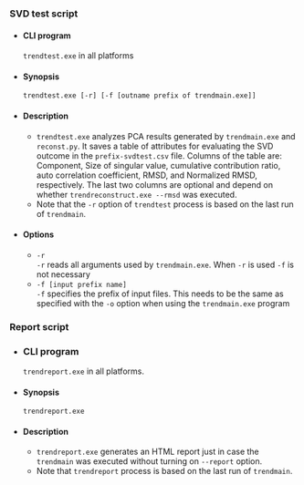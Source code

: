 ### SVD test script

* #### CLI program

  `trendtest.exe` in all platforms

* #### Synopsis

  ```
  trendtest.exe [-r] [-f [outname prefix of trendmain.exe]]
  ```

* #### Description

  - `trendtest.exe` analyzes PCA results generated by `trendmain.exe` and `reconst.py`.
  It saves a table of attributes for evaluating the SVD outcome in the 
  `prefix-svdtest.csv` file. Columns of the table are: Component, Size of singular
  value, cumulative contribution ratio, auto correlation coefficient, RMSD, and 
  Normalized RMSD, respectively. The last two columns are optional and depend on 
  whether `trendreconstruct.exe --rmsd` was executed.
  - Note that the `-r` option of `trendtest` process is based on the last run of `trendmain`.    

* #### Options

  * `-r`  
    `-r` reads all arguments used by `trendmain.exe`. When `-r` is used `-f` is 
    not necessary  
  * `-f [input prefix name]`       
    `-f` specifies the prefix of input files. This needs to be the same as specified 
    with the `-o` option when using the `trendmain.exe` program  


### Report script

* ### CLI program

  `trendreport.exe` in all platforms.

* #### Synopsis

  `trendreport.exe`

* #### Description

  - `trendreport.exe` generates an HTML report just in case the `trendmain` 
  was executed without turning on `--report` option.
  - Note that `trendreport` process is based on the last run of `trendmain`.    


